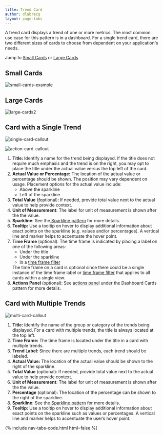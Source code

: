 ```yaml
---
title: Trend Card
author: dlabrecq
layout: page-tabs
---
```

<div class="tab-content">
  <div role="tabpanel" class="tab-pane active" id="overview">
    <p>A trend card displays a trend of one or more metrics. The most common use case for this pattern is in a dashboard. For a single trend card, there are two different sizes of cards to choose from dependent on your application's needs.</p>
    <p>Jump to <a href="#example-overview-1">Small Cards</a> or <a href="#example-overview-2">Large Cards</a></p>
    <h2 id="example-overview-1">Small Cards</h2>
    <div class="row">
      <div class="col-md-10 col-center">
        <div class="example-pf">
          <div class="cards-pf">
            <div class="container-fluid container-cards-pf">
              <div class="row row-cards-pf">
                <div class="col-md-12">
                  <!-- Important:  if you need to nest additional .row within a .row.row-cards-pf, do *not* use .row-cards-pf on the nested .row  -->
                  <img src="{{site.baseurl}}assets/img/small-cards-example.png" alt="small-cards-example"/>
                </div>
              </div>
            </div>
          </div>
        </div>
      </div>
    </div>
    <h2 id="example-overview-2">Large Cards</h2>
    <div class="row">
      <div class="col-md-10 col-center">
        <div class="example-pf">
          <div class="cards-pf">
            <div class="container-fluid container-cards-pf">
              <div class="row row-cards-pf">
                <div class="col-md-12">
                  <!-- Important:  if you need to nest additional .row within a .row.row-cards-pf, do *not* use .row-cards-pf on the nested .row  -->
                  <img src="{{site.baseurl}}assets/img/large-cards2.png" alt="large-cards2"/>
                </div>
              </div>
            </div>
          </div>
        </div>
      </div>
    </div>
  </div>
  <div role="tabpanel" class="tab-pane" id="design">
    <h2>Card with a Single Trend</h2>
    <div class="row">
      <div class="col-md-7 col-lg-5">
        <p><img src="{{site.baseurl}}assets/img/single-card-callout.png" alt="single-card-callout"/></p>
        <p><img src="{{site.baseurl}}assets/img/action-card-callout.png" alt="action-card-callout"/></p>
      </div>
      <div class="col-md-5 col-lg-7">
        <ol>
          <li><b>Title:</b> Identify a name for the trend being displayed. If the title does not require much emphasis and the trend is on the right, you may opt to place the title under the actual value versus the top left of the card.</li>
          <li><b>Actual Value or Percentage:</b> The location of the actual value or percentage should be shown. The position may vary dependent on usage. Placement options for the actual value include:
            <ul>
              <li>Above the sparkline</li>
              <li>Left of the sparkline</li>
            </ul>
          </li>
          <li><b>Total Value</b> (ƒoptional): If needed, provide total value next to the actual value to help provide context.</li>
          <li><b>Unit of Measurement:</b> The label for unit of measurement is shown after the the value.</li>
          <li><b>Sparkline:</b> See the<a href="{{ site.baseurl}}pattern-library/data-visualization/sparkline/"> Sparkline pattern</a> for more details.</li>
          <li><b>Tooltip:</b> Use a tooltip on hover to display additional information about exact points on the sparkline (e.g. values and/or percentages). A vertical line and marker helps to accentuate the hover point.</li>
          <li><b>Time Frame</b> (optional): The time frame is indicated by placing a label on one of the following areas:
            <ul>
              <li>Under the title</li>
              <li>Under the sparkline</li>
              <li>In a <a href="{{ site.baseurl}}pattern-library/cards/dashboard-card/#dashboard-card-time-frame-filter">time frame filter</a></li>
            </ul>
            The time frame on a card is optional since there could be a single instance of the time frame label or <a href="{{ site.baseurl}}pattern-library/cards/dashboard-card/#dashboard-card-time-frame-filter">time frame filter</a> that applies to all cards within a single view.
          </li>
          <li><b>Actions Panel</b> (optional): See <a href="{{ site.baseurl}}pattern-library/cards/dashboard-card/#dashboard-card-actions-panel"> actions panel</a> under the Dashboard Cards pattern for more details.</li>
        </ol>
      </div>
    </div>
    <h2>Card with Multiple Trends</h2>
    <div class="row">
      <div class="col-md-7 col-lg-5">
        <img src="{{site.baseurl}}assets/img/multi-card-callout.png" alt="multi-card-callout"/>
      </div>
      <div class="col-md-5 col-lg-7">
        <ol>
          <li><b>Title:</b> Identify the name of the group or category of the trends being displayed. For a card with multiple trends, the title is always located at the top left.</li>
          <li><b>Time Frame:</b> The time frame is located under the title in a card with multiple trends.</li>
          <li><b>Trend Label:</b> Since there are multiple trends, each trend should be labeled.</li>
          <li><b>Actual Value:</b> The location of the actual value should be shown to the right of the sparkline.</li>
          <li><b>Total Value</b> (optional): If needed, provide total value next to the actual value to help provide context.</li>
          <li><b>Unit of Measurement:</b> The label for unit of measurement is shown after the the value.</li>
          <li><b>Percentage</b> (optional): The location of the percentage can be shown to the right of the sparkline.</li>
          <li><b>Sparkline:</b> See the<a href="{{ site.baseurl}}pattern-library/data-visualization/sparkline/"> Sparkline pattern</a> for more details.</li>
          <li><b>Tooltip:</b> Use a tooltip on hover to display additional information about exact points on the sparkline such as values or percentages. A vertical line and marker helps to accentuate the user’s hover point.</li>
        </ol>
      </div>
    </div>
  </div>
  <div role="tabpanel" class="tab-pane" id="code">
    {% include nav-tabs-code.html html=false %}
    <div class="tab-content">
      <div role="tabpanel" class="tab-pane nested active" id="angular">
        <div ng-app="docsApp" ng-controller="DocsController" class="content">
          <div ng-include src="'/components/angular-patternfly/dist/docs/partials/api/patternfly.card.directive.pfCard - Trends.html'"></div>
        </div>
      </div>
    </div>
  </div>
</div>
